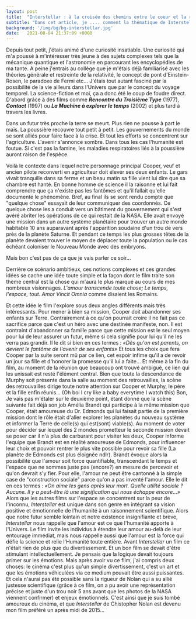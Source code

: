 ```yaml
---
layout: post
title:  "Interstellar : à la croisée des chemins entre le coeur et la raison"
subtitle: "Dans cet article, je .... comment la thématique de Interstellar a faconné le cinéphile que je suis aujourd'hui."
background: '/img/bg/bg-interstellar.jpg'
date:   2021-08-04 21:37:09 +0000
---
```


Depuis tout petit, j'étais animé d'une curiosité insatiable. Une curiosité qui m'a poussé à m'intéresser très jeune à des sujets complexes tels que la mécanique quantique et l'astronomie en parcourant les encyclopédies de ma tante. A peine j'entrais au collège que je m'étais déjà familiarisé avec les théories générale et restreinte de la relativité, le concept de pont d'Einstein-Rosen, le paradoxe de Fermi etc... J'étais tout autant fasciné par la possibilité de la vie ailleurs dans l'Univers que par le concept du voyage temporel. La science-fiction et moi, ça a donc été le coup de foudre direct. D'abord grâce à des films comme ***Rencontre du Troisième Type*** (1977), ***Contact*** (1997) ou ***La Machine à explorer le temps*** (2002) et plus tard à travers les livres. 



Dans un futur très proche la terre se meurt. Plus rien ne pousse à part le maïs. La poussière recouvre tout petit à petit.
 Les gouvernements du monde se sont alliés pour faire face à la crise. Et tout les efforts se concentrent sur l'agriculture.
L'avenir s'annonce sombre. Dans tous les cas l'humanité est foutue. Si c'est pas la famine, les maladies respiratoires liés à la poussière auront raison de l'espèce.

Voilà le contexte dans lequel notre personnage principal Cooper, veuf et ancien pilote reconverti en agriculteur doit élever ses deux enfants.
Le gars vivait tranquille dans sa ferme et un beau matin sa fille vient lui dire que sa chambre est hanté. En bonne homme de science il la raisonne et lui fait comprendre que ça n'existe pas les fantômes et qu'il fallait qu'elle documente le phénomène. Bref, au final ils se sont rendu compte que "quelque chose" essayait de leur communiquer des coordonnés.
Ce quelque chose les a conduit vers un bâtiment du gouvernement  qui s'est avéré  abriter les opérations de ce qui restait de la NASA. Elle avait envoyé une mission dans un autre système planétaire pour trouver un autre monde habitable 10 ans auparavant après l'apparition soudaine d'un trou de vers près de la planète Saturne.
Et pendant ce temps les plus grosses têtes de la planète devaient trouver le moyen de déplacer toute la population ou le cas échéant coloniser le Nouveau Monde avec des embryons.

Mais bon c'est pas de ça que je vais parler ce soir...

Derrière ce scénario ambitieux, ces notions complexes et ces grandes idées se cache une idée toute simple et la façon dont le film traite son thème central est la chose qui m'aura le plus marqué au cours de mes nombreux visionnages. 
*L'amour transcende toute chose; Le temps, l'espace, tout.* _Amor Vincit Omnia_ comme disaient les Romains.

Et cette idée le film l'explore sous deux angles différents mais très intéressants.
Pour mener à bien sa mission, Cooper doit abandonner ses enfants sur Terre. Contrairement à ce qu'on pourrait croire il ne fait pas ce sacrifice parce que c'est un héro avec une destinée manifeste, non. Il est contraint d'abandonner sa famille parce que cette mission est le seul moyen pour lui de leur assurer un futur, même si cela signifie pour lui qu'il ne les verra pas grandir. Il le dit si bien en ces termes : _«Dès qu'on est parents, on devient le fantôme de l'avenir de ses enfants»_
Et tous les choix que fera Cooper par la suite seront mû par ce lien, cet espoir infime qu'il a de revoir un jour sa fille et d'honorer la promesse qu'il lui a faite...
Et même à la fin du film, au moment de la réunion que beaucoup ont trouvé ambiguë, ce lien qui les unissait est resté l'élément central. Bien que toute la descendance de Murphy soit présente dans la salle au moment des retrouvailles, la scène des retrouvailles dirige toute notre attention sur Cooper et Murphy, le père et la fille enfin réunis... (Oh boi I cry like a baby everytime I watch this)
Bon, Je vais pas m'étaler sur le deuxième point, étant donné que la scène suivante fait déjà son job
Amélia Brandt qui participe à la même mission que Cooper, était amoureuse du Dr. Edmonds qui lui faisait partie de la première mission dont le rôle était d'aller explorer les planètes du nouveau système et informer la Terre de celle(s) qui est(sont) viable(s). Au moment de voter pour décider sur  lequel des 2 mondes prometteur le seconde mission devait se poser car il n'a plus de carburant pour visiter les deux, Cooper informe l'equipe que Brandt est en réalité amoureuse de Edmonds, pour influencer leur choix et pouvoir rentrer le plus vite possible pour revoir sa fille (La planète de Edmonds est plus éloignée ndlr).
Brandt évoque alors la possibilité que l'amour soit force quantifiable, transcendant le temps et l'espace que ne sommes juste pas (encore?) en mesure de percevoir et qu'on devrait s'y fier. Pour elle, l'amour ne peut être cantonné à la simple case de "construction sociale" parce qu'on a pas inventé l'amour. Elle le dit en ces termes : _«On aime les gens après leur mort. Quelle utilité sociale ? Aucune. Il y a peut-être là une signification qui nous échappe encore...»_
Alors que les autres films sur l'espace se concentrent sur la peur de l'inconnu, _Interstellar_ est unique dans son genre en intégrant sa vision positive et émotionnelle de l'humanité à un raisonnement scientifique. Alors que notre futur semble lointain et notre existence insignifiante et brève, _Interstellar_ nous rappelle que l'amour est ce que l'humanité apporte à l'Univers. Le film invite les individus à étendre leur amour au-delà de leur entourage immédiat, mais nous rappelle aussi que l'amour est la force qui défie la science et relie l'Humanité toute entière.
Avant _Interstellar_ un film ce n'était rien de plus que du divertissement. Et un bon film se devait d'être stimulant intellectuellement. Je pensais que la logique devait toujours primer sur les émotions. Mais après avoir vu ce film, j'ai compris deux choses: le cinéma c'est plus qu'un simple divertissement, c'est un art et que les émotions véhiculées via ce medium pouvait être aussi puissantes. Et cela n'aurai pas été possible sans la rigueur de Nolan qui a su allié justesse scientifique (grâce à ce film, on a pu avoir une représentation précise et juste d'un trou noir 5 ans avant que les photos de la NASA viennent confirmer) et enjeux émotionnels. C'est ainsi que je suis tombé amoureux du cinéma, et que _Interstellar_ de Chistopher Nolan est devenu mon film préféré un après midi de 2015...

